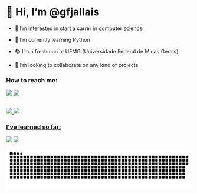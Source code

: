 # 👋 Hi, I’m @gfjallais

- 🌟 I’m interested in start a carrer in computer science

- 🐍 I’m currently learning Python

- 📚 I’m a freshman at UFMG (Universidade Federal de Minas Gerais)

- 👀 I’m looking to collaborate on any kind of projects

### How to reach me:
<div> 
  <a href="gfjallais@gmail.com" target="_blank"><img src="https://img.shields.io/badge/Gmail-D14836?style=for-the-badge&logo=gmail&logoColor=white" target="_blank"></a>
  <a href="https://www.instagram.com/gabrielfjallais" target="_blank"><img src="https://img.shields.io/badge/Instagram-E4405F?style=for-the-badge&logo=instagram&logoColor=white" target="_blank"></a>
</div>

##
<div>
  <a href="https://github.com/GFJallais">
  <img height="180em" src="https://github-readme-stats.vercel.app/api?username=GFJallais&show_icons=true&theme=material-palenight&include_all_commits=true&count_private=true"/> 
  <img height="180em" src="https://github-readme-stats.vercel.app/api/top-langs/?username=GFJallais&layout=compact&langs_count=7&theme=material-palenight"/>
</div>

### I’ve learned so far: 
<div> 
  <img src="https://img.shields.io/badge/Python-14354C?style=for-the-badge&logo=python&logoColor=white" target="_blank"></a>
  <img src="https://img.shields.io/badge/C-00599C?style=for-the-badge&logo=c&logoColor=white" target="_blank"></a>
  
  ![Snake animation](https://github.com/GFJallais/GFJallais/blob/output/github-contribution-grid-snake.svg)
 
</div>

##
